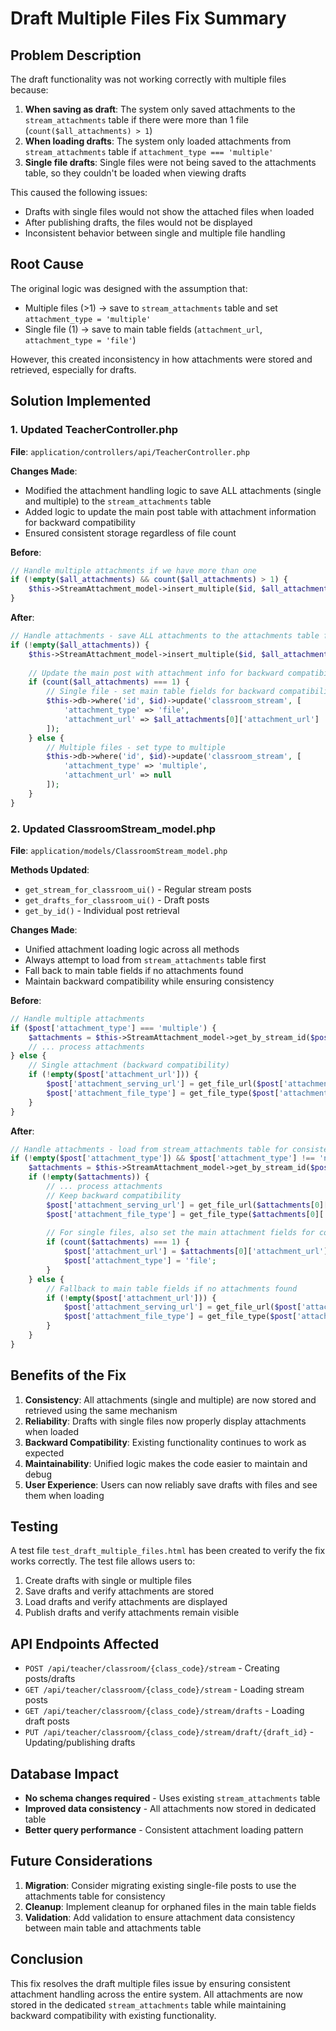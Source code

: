 # Draft Multiple Files Fix Summary

## Problem Description

The draft functionality was not working correctly with multiple files because:

1. **When saving as draft**: The system only saved attachments to the `stream_attachments` table if there were more than 1 file (`count($all_attachments) > 1`)
2. **When loading drafts**: The system only loaded attachments from `stream_attachments` table if `attachment_type === 'multiple'`
3. **Single file drafts**: Single files were not being saved to the attachments table, so they couldn't be loaded when viewing drafts

This caused the following issues:
- Drafts with single files would not show the attached files when loaded
- After publishing drafts, the files would not be displayed
- Inconsistent behavior between single and multiple file handling

## Root Cause

The original logic was designed with the assumption that:
- Multiple files (>1) → save to `stream_attachments` table and set `attachment_type = 'multiple'`
- Single file (1) → save to main table fields (`attachment_url`, `attachment_type = 'file'`)

However, this created inconsistency in how attachments were stored and retrieved, especially for drafts.

## Solution Implemented

### 1. Updated TeacherController.php

**File**: `application/controllers/api/TeacherController.php`

**Changes Made**:
- Modified the attachment handling logic to save ALL attachments (single and multiple) to the `stream_attachments` table
- Added logic to update the main post table with attachment information for backward compatibility
- Ensured consistent storage regardless of file count

**Before**:
```php
// Handle multiple attachments if we have more than one
if (!empty($all_attachments) && count($all_attachments) > 1) {
    $this->StreamAttachment_model->insert_multiple($id, $all_attachments);
}
```

**After**:
```php
// Handle attachments - save ALL attachments to the attachments table for consistency
if (!empty($all_attachments)) {
    $this->StreamAttachment_model->insert_multiple($id, $all_attachments);
    
    // Update the main post with attachment info for backward compatibility
    if (count($all_attachments) === 1) {
        // Single file - set main table fields for backward compatibility
        $this->db->where('id', $id)->update('classroom_stream', [
            'attachment_type' => 'file',
            'attachment_url' => $all_attachments[0]['attachment_url']
        ]);
    } else {
        // Multiple files - set type to multiple
        $this->db->where('id', $id)->update('classroom_stream', [
            'attachment_type' => 'multiple',
            'attachment_url' => null
        ]);
    }
}
```

### 2. Updated ClassroomStream_model.php

**File**: `application/models/ClassroomStream_model.php`

**Methods Updated**:
- `get_stream_for_classroom_ui()` - Regular stream posts
- `get_drafts_for_classroom_ui()` - Draft posts  
- `get_by_id()` - Individual post retrieval

**Changes Made**:
- Unified attachment loading logic across all methods
- Always attempt to load from `stream_attachments` table first
- Fall back to main table fields if no attachments found
- Maintain backward compatibility while ensuring consistency

**Before**:
```php
// Handle multiple attachments
if ($post['attachment_type'] === 'multiple') {
    $attachments = $this->StreamAttachment_model->get_by_stream_id($post['id']);
    // ... process attachments
} else {
    // Single attachment (backward compatibility)
    if (!empty($post['attachment_url'])) {
        $post['attachment_serving_url'] = get_file_url($post['attachment_url']);
        $post['attachment_file_type'] = get_file_type($post['attachment_url']);
    }
}
```

**After**:
```php
// Handle attachments - load from stream_attachments table for consistency
if (!empty($post['attachment_type']) && $post['attachment_type'] !== 'none') {
    $attachments = $this->StreamAttachment_model->get_by_stream_id($post['id']);
    if (!empty($attachments)) {
        // ... process attachments
        // Keep backward compatibility
        $post['attachment_serving_url'] = get_file_url($attachments[0]['file_path']);
        $post['attachment_file_type'] = get_file_type($attachments[0]['file_path']);
        
        // For single files, also set the main attachment fields for consistency
        if (count($attachments) === 1) {
            $post['attachment_url'] = $attachments[0]['attachment_url'];
            $post['attachment_type'] = 'file';
        }
    } else {
        // Fallback to main table fields if no attachments found
        if (!empty($post['attachment_url'])) {
            $post['attachment_serving_url'] = get_file_url($post['attachment_url']);
            $post['attachment_file_type'] = get_file_type($post['attachment_url']);
        }
    }
}
```

## Benefits of the Fix

1. **Consistency**: All attachments (single and multiple) are now stored and retrieved using the same mechanism
2. **Reliability**: Drafts with single files now properly display attachments when loaded
3. **Backward Compatibility**: Existing functionality continues to work as expected
4. **Maintainability**: Unified logic makes the code easier to maintain and debug
5. **User Experience**: Users can now reliably save drafts with files and see them when loading

## Testing

A test file `test_draft_multiple_files.html` has been created to verify the fix works correctly. The test file allows users to:

1. Create drafts with single or multiple files
2. Save drafts and verify attachments are stored
3. Load drafts and verify attachments are displayed
4. Publish drafts and verify attachments remain visible

## API Endpoints Affected

- `POST /api/teacher/classroom/{class_code}/stream` - Creating posts/drafts
- `GET /api/teacher/classroom/{class_code}/stream` - Loading stream posts
- `GET /api/teacher/classroom/{class_code}/stream/drafts` - Loading draft posts
- `PUT /api/teacher/classroom/{class_code}/stream/draft/{draft_id}` - Updating/publishing drafts

## Database Impact

- **No schema changes required** - Uses existing `stream_attachments` table
- **Improved data consistency** - All attachments now stored in dedicated table
- **Better query performance** - Consistent attachment loading pattern

## Future Considerations

1. **Migration**: Consider migrating existing single-file posts to use the attachments table for consistency
2. **Cleanup**: Implement cleanup for orphaned files in the main table fields
3. **Validation**: Add validation to ensure attachment data consistency between main table and attachments table

## Conclusion

This fix resolves the draft multiple files issue by ensuring consistent attachment handling across the entire system. All attachments are now stored in the dedicated `stream_attachments` table while maintaining backward compatibility with existing functionality.

